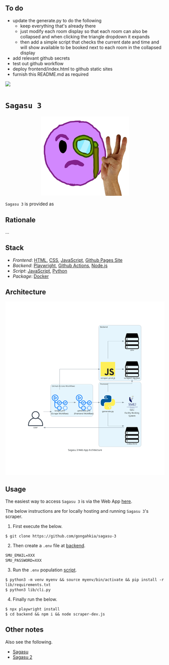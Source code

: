 ## To do

* update the generate.py to do the following
    * keep everything that's already there
    * just modify each room display so that each room can also be collapsed and when clicking the triangle dropdown it expands
    * then add a simple script that checks the current date and time and will show available to be booked next to each room in the collapsed display
* add relevant github secrets
* test out github workflow
* deploy frontend/index.html to github static sites 
* furnish this README.md as required

[![](https://img.shields.io/badge/sagasu_3.0.0-passing-green)](https://github.com/gongahkia/sagasu-3/releases/tag/1.0.0)

# `Sagasu 3`

<p align="center">
    <img src="./asset/logo/three_logo.png" width=55% height=55%>
</p>

`Sagasu 3` is provided as 

## Rationale

...

## Stack

* *Frontend*: [HTML](https://developer.mozilla.org/en-US/docs/Web/HTML), [CSS](https://developer.mozilla.org/en-US/docs/Web/CSS), [JavaScript](https://developer.mozilla.org/en-US/docs/Web/JavaScript), [Github Pages Site](https://docs.github.com/en/pages/getting-started-with-github-pages/creating-a-github-pages-site)
* *Backend*: [Playwright](https://github.com/microsoft/playwright), [Github Actions](https://docs.github.com/en/actions), [Node.js](https://nodejs.org/en)
* *Script*: [JavaScript](https://developer.mozilla.org/en-US/docs/Web/JavaScript), [Python](https://www.python.org/)
* *Package*: [Docker](https://www.docker.com/)

## Architecture

![](./asset/reference/architecture.png)

## Usage

The easiest way to access `Sagasu 3` is via the Web App [here]().

The below instructions are for locally hosting and running `Sagasu 3`'s scraper.

1. First execute the below.

```console
$ git clone https://github.com/gongahkia/sagasu-3 
```

2. Then create a `.env` file at [backend](./backend/).

```env
SMU_EMAIL=XXX
SMU_PASSWORD=XXX
```

3. Run the `.env` population [script](./lib/cli.py).

```console
$ python3 -m venv myenv && source myenv/bin/activate && pip install -r lib/requirements.txt
$ python3 lib/cli.py
```

4. Finally run the below.

```
$ npx playwright install
$ cd backend && npm i && node scraper-dev.js
```

## Other notes

Also see the following.

* [Sagasu](https://github.com/gongahkia/sagasu)
* [Sagasu 2](https://github.com/gongahkia/sagasu-2)
